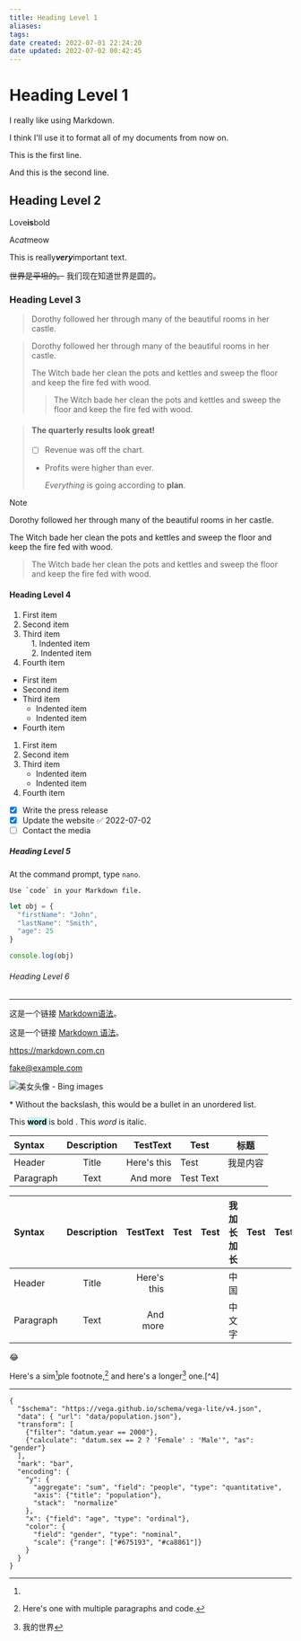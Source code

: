 ```yaml
---
title: Heading Level 1
aliases: 
tags: 
date created: 2022-07-01 22:24:20
date updated: 2022-07-02 00:42:45
---
```


# Heading Level 1

I really like using Markdown.  

I think I'll use it to format all of my documents from now on.

This is the first line.    

And this is the second line.

## Heading Level 2

Love**is**bold

A*cat*meow

This is really***very***important text.

~~世界是平坦的。~~ 我们现在知道世界是圆的。

### Heading Level 3

> Dorothy followed her through many of the beautiful rooms in her castle.

> Dorothy followed her through many of the beautiful rooms in her castle.
>
> The Witch bade her clean the pots and kettles and sweep the floor and keep the fire fed with wood.
>
> > The Witch bade her clean the pots and kettles and sweep the floor and keep the fire fed with wood.

> #### The quarterly results look great!
>
> - [ ] Revenue was off the chart.
>
> - Profits were higher than ever.
>
>   *Everything* is going according to **plan**.

> [!note]
> Dorothy followed her through many of the beautiful rooms in her castle.
>
> The Witch bade her clean the pots and kettles and sweep the floor and keep the fire fed with wood.
>
> > The Witch bade her clean the pots and kettles and sweep the floor and keep the fire fed with wood.

#### Heading Level 4

1. First item  
2. Second item  
3. Third item  
       1. Indented item  
       2. Indented item  
4. Fourth item
- First item  
- Second item  
- Third item  
  - Indented item
  - Indented item
- Fourth item
1. First item
2. Second item
3. Third item
   - Indented item
   - Indented item
4. Fourth item
- [x] Write the press release
- [x] Update the website ✅ 2022-07-02
- [ ] Contact the media

##### Heading Level 5

At the command prompt, type `nano`.

``Use `code` in your Markdown file.``

```javascript
let obj = {
  "firstName": "John",
  "lastName": "Smith",
  "age": 25
}

console.log(obj)
```

###### Heading Level 6

---

这是一个链接 [Markdown语法](https://markdown.com.cn)。

这是一个链接 [Markdown 语法](https://markdown.com.cn "最好的 markdown 教程")。

<https://markdown.com.cn>

<fake@example.com>

![美女头像 - Bing images](https://p.qqan.com/up/2020-8/15985907552872999.jpg)

\* Without the backslash, this would be a bullet in an unordered list.

This <mark style="background: #ABF7F7A6;"> **word** </mark> is bold . This <em> word </em> is italic.

| Syntax    | Description | TestText    | Test      | 标题   |
|:--------- |:-----------:| -----------:| --------- | ---- |
| Header    | Title       | Here's this | Test      | 我是内容 |
| Paragraph | Text        | And more    | Test Text |      |

| Syntax    | Description | TestText    | Test | Test | 我加长加长 | Test | Test | Test      |
|:--------- |:-----------:| -----------:| ---- | ---- | ----- | ---- | ---- | --------- |
| Header    | Title       | Here's this |      |      | 中国    |      |      | Test      |
| Paragraph | Text        | And more    |      |      | 中文字   |      |      | Test Text |

:joy:

Here's a sim[^1]ple footnote,[^2] and here's a longer[^3] one.[^4]

---

```vega-lite
{
  "$schema": "https://vega.github.io/schema/vega-lite/v4.json",
  "data": { "url": "data/population.json"},
  "transform": [
    {"filter": "datum.year == 2000"},
    {"calculate": "datum.sex == 2 ? 'Female' : 'Male'", "as": "gender"}
  ],
  "mark": "bar",
  "encoding": {
    "y": {
      "aggregate": "sum", "field": "people", "type": "quantitative",
      "axis": {"title": "population"},
      "stack":  "normalize"
    },
    "x": {"field": "age", "type": "ordinal"},
    "color": {
      "field": "gender", "type": "nominal",
      "scale": {"range": ["#675193", "#ca8861"]}
    }
  }
}
```

[^1]:
[^1]: This is the first footnote.
[^2]: Here's one with multiple paragraphs and code.
[^3]: 我的世界
